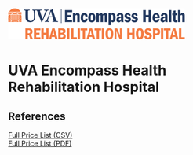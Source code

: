 # ![UVA Encompass Health Rehabilitation Hospital](https://raw.githubusercontent.com/jalbertbowden/virginia-hospital-costs-open-data/master/img/uva-encompass-health-rehabilitation-hospital.png)  
# UVA Encompass Health Rehabilitation Hospital  

## References

[Full Price List (CSV)](https://www.encompasshealth.com/-/media/healthsouth/project/healthsouth/files/financial-assistance/2018-price-list-csv/030113_price-transparency-file-revise-csv.csv?la=en&hash=1A92BFE954E796A0847F61F59A50B301B09FCDB5)  
[Full Price List (PDF)](https://www.encompasshealth.com/-/media/healthsouth/project/healthsouth/files/financial-assistance/2018-price-list/030113_price-transparency-file-revise.pdf)  
